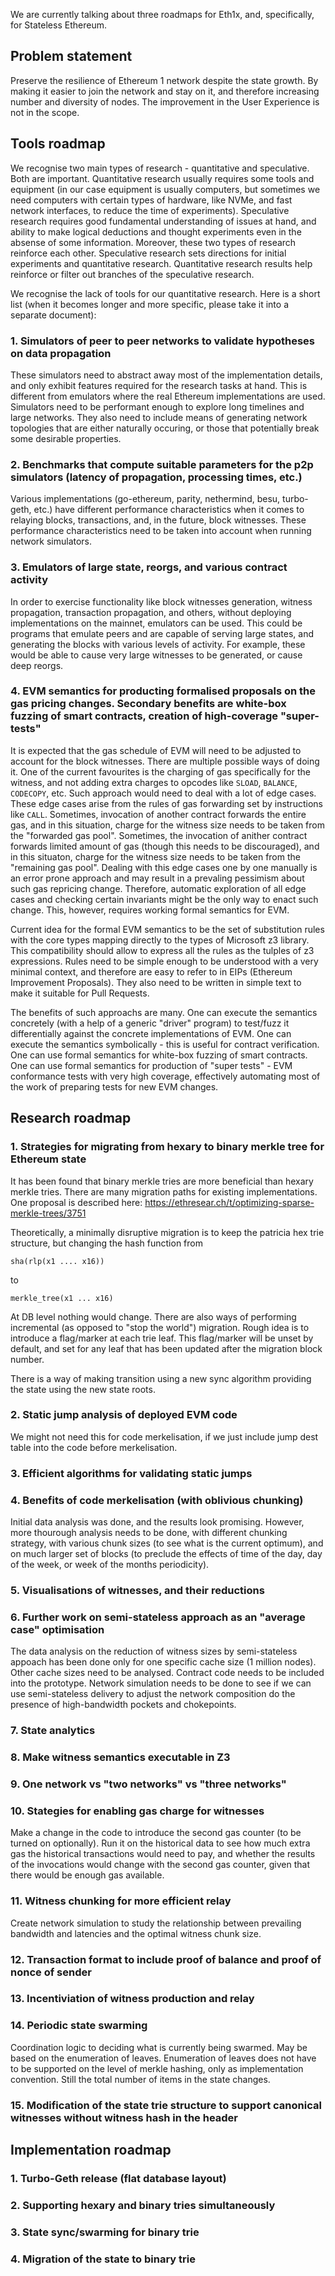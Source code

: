 We are currently talking about three roadmaps for Eth1x, and, specifically, for Stateless Ethereum.

## Problem statement
Preserve the resilience of Ethereum 1 network despite the state growth. By making it easier to join the network and stay on it, and therefore increasing number and diversity of nodes. The improvement in the User Experience is not in the scope.

## Tools roadmap
We recognise two main types of research - quantitative and speculative. Both are important. Quantitative research usually
requires some tools and equipment (in our case equipment is usually computers, but sometimes we need computers with certain
types of hardware, like NVMe, and fast network interfaces, to reduce the time of experiments). Speculative research requires
good fundamental understanding of issues at hand, and ability to make logical deductions and thought experiments even
in the absense of some information. Moreover, these two types of research reinforce each other. Speculative research
sets directions for initial experiments and quantitative research. Quantitative research results help reinforce or filter out
branches of the speculative research.

We recognise the lack of tools for our quantitative research. Here is a short list (when it becomes longer and more specific,
please take it into a separate document):

### 1. Simulators of peer to peer networks to validate hypotheses on data propagation
These simulators need to abstract away most of the implementation details, and only exhibit features required for the research tasks at hand. This is different from emulators where the real Ethereum implementations are used. Simulators need to be performant enough to explore long timelines and large networks. They also need to include means of generating network topologies that are either naturally occuring, or those that potentially break some desirable properties.
### 2. Benchmarks that compute suitable parameters for the p2p simulators (latency of propagation, processing times, etc.)
Various implementations (go-ethereum, parity, nethermind, besu, turbo-geth, etc.) have different performance characteristics when it comes to relaying blocks, transactions, and, in the future, block witnesses. These performance characteristics need to be taken into account when running network simulators.
### 3. Emulators of large state, reorgs, and various contract activity
In order to exercise functionality like block witnesses generation, witness propagation, transaction propagation, and others, without deploying implementations on the mainnet, emulators can be used. This could be programs that emulate peers and are capable of serving large states, and generating the blocks with various levels of activity. For example, these would be able to cause very large witnesses to be generated, or cause deep reorgs.

### 4. EVM semantics for producting formalised proposals on the gas pricing changes. Secondary benefits are white-box fuzzing of smart contracts, creation of high-coverage "super-tests"
It is expected that the gas schedule of EVM will need to be adjusted to account for the block witnesses. There are multiple possible ways of doing it. One of the current favourites is the charging of gas specifically for the witness, and not adding extra charges to opcodes like `SLOAD`, `BALANCE`, `CODECOPY`, etc. Such approach would need to deal with a lot of edge cases. These edge cases arise from the rules of gas forwarding set by instructions like `CALL`. Sometimes, invocation of another contract forwards the entire gas, and in this situation, charge for the witness size needs to be taken from the "forwarded gas pool". Sometimes, the invocation of anither contract forwards limited amount of gas (though this needs to be discouraged), and in this situaton, charge for the witness size needs to be taken from the "remaining gas pool". Dealing with this edge cases one by one manually is an error prone approach and may result in a prevaling pessimism about such gas repricing change. Therefore, automatic exploration of all edge cases and checking certain invariants might be the only way to enact such change. This, however, requires working formal semantics for EVM.

Current idea for the formal EVM semantics to be the set of substitution rules with the core types mapping directly to the types of Microsoft z3 library. This compatibility should allow to express all the rules as the tulples of z3 expressions. Rules need to be simple enough to be understood with a very minimal context, and therefore are easy to refer to in EIPs (Ethereum Improvement Proposals). They also need to be written in simple text to make it suitable for Pull Requests.

The benefits of such approachs are many. One can execute the semantics concretely (with a help of a generic "driver" program) to test/fuzz it differentially against the concrete implementations of EVM. One can execute the semantics symbolically - this is useful for contract verification. One can use formal semantics for white-box fuzzing of smart contracts. One can use formal semantics for production of "super tests" - EVM conformance tests with very high coverage, effectively automating most of the work of preparing tests for new EVM changes.

## Research roadmap

### 1. Strategies for migrating from hexary to binary merkle tree for Ethereum state
It has been found that binary merkle tries are more beneficial than hexary merkle tries. There are many migration paths for existing implementations. One proposal is described here: https://ethresear.ch/t/optimizing-sparse-merkle-trees/3751

Theoretically, a minimally disruptive migration is to keep the patricia hex trie structure, but changing the hash function from
````
sha(rlp(x1 .... x16))
````
to
````
merkle_tree(x1 ... x16)
````
At DB level nothing would change.
There are also ways of performing incremental (as opposed to "stop the world") migration. Rough idea is to introduce a flag/marker at each trie leaf. This flag/marker will be unset by default, and set for any leaf that has been updated after the migration block number.

There is a way of making transition using a new sync algorithm providing the state using the new state roots.

### 2. Static jump analysis of deployed EVM code

We might not need this for code merkelisation, if we just include jump dest table into the code before merkelisation.

### 3. Efficient algorithms for validating static jumps

### 4. Benefits of code merkelisation (with oblivious chunking)
Initial data analysis was done, and the results look promising. However, more thourough analysis needs to be done, with different chunking strategy, with various chunk sizes (to see what is the current optimum), and on much larger set of blocks (to preclude the effects of time of the day, day of the week, or week of the months periodicity).
### 5. Visualisations of witnesses, and their reductions

### 6. Further work on semi-stateless approach as an "average case" optimisation
The data analysis on the reduction of witness sizes by semi-stateless appoach has been done only for one specific cache size (1 million nodes). Other cache sizes need to be analysed. Contract code needs to be included into the prototype. Network simulation needs to be done to see if we can use semi-stateless delivery to adjust the network composition do the presence of high-bandwidth pockets and chokepoints.
### 7. State analytics
### 8. Make witness semantics executable in Z3
### 9. One network vs "two networks" vs "three networks"
### 10. Stategies for enabling gas charge for witnesses
Make a change in the code to introduce the second gas counter (to be turned on optionally). Run it on the historical data to see how much extra gas the historical transactions would need to pay, and whether the results of the invocations would change with the second gas counter, given that there would be enough gas available.
### 11. Witness chunking for more efficient relay
Create network simulation to study the relationship between prevailing bandwidth and latencies and the optimal witness chunk size.
### 12. Transaction format to include proof of balance and proof of nonce of sender
### 13. Incentiviation of witness production and relay
### 14. Periodic state swarming
Coordination logic to deciding what is currently being swarmed. May be based on the enumeration of leaves. Enumeration of leaves does not have to be supported on the level of merkle hashing, only as implementation convention. Still the total number of items in the state changes.
### 15. Modification of the state trie structure to support canonical witnesses without witness hash in the header

## Implementation roadmap

### 1. Turbo-Geth release (flat database layout)
### 2. Supporting hexary and binary tries simultaneously
### 3. State sync/swarming for binary trie
### 4. Migration of the state to binary trie
